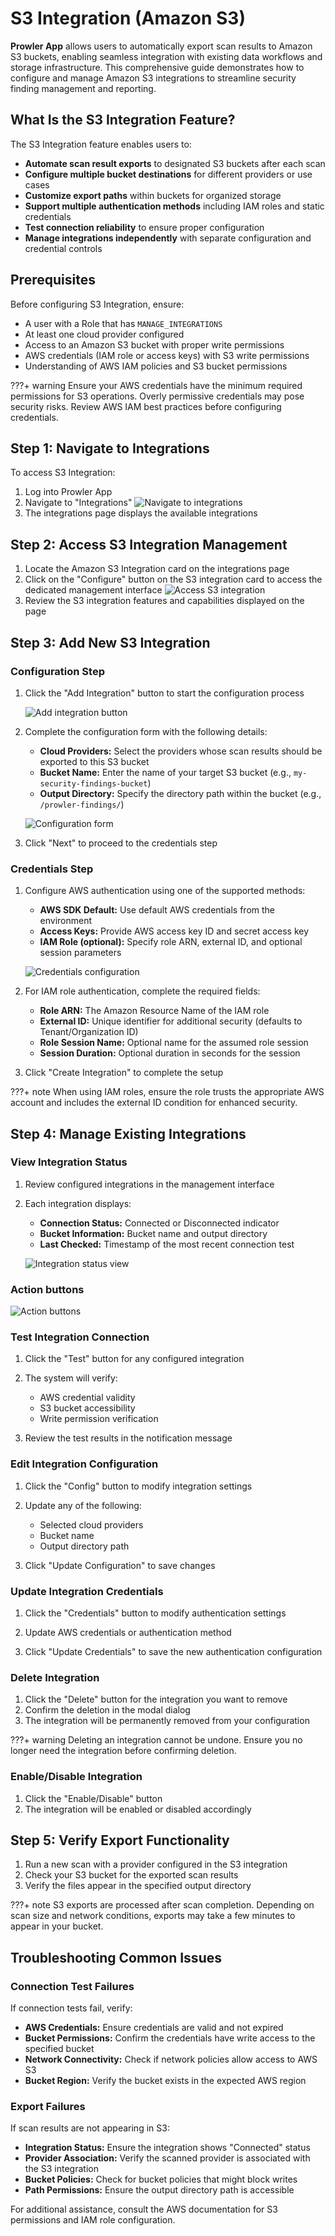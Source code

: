# S3 Integration (Amazon S3)

**Prowler App** allows users to automatically export scan results to Amazon S3 buckets, enabling seamless integration with existing data workflows and storage infrastructure. This comprehensive guide demonstrates how to configure and manage Amazon S3 integrations to streamline security finding management and reporting.

## What Is the S3 Integration Feature?

The S3 Integration feature enables users to:

- **Automate scan result exports** to designated S3 buckets after each scan
- **Configure multiple bucket destinations** for different providers or use cases
- **Customize export paths** within buckets for organized storage
- **Support multiple authentication methods** including IAM roles and static credentials
- **Test connection reliability** to ensure proper configuration
- **Manage integrations independently** with separate configuration and credential controls

## Prerequisites

Before configuring S3 Integration, ensure:

- A user with a Role that has `MANAGE_INTEGRATIONS`
- At least one cloud provider configured
- Access to an Amazon S3 bucket with proper write permissions
- AWS credentials (IAM role or access keys) with S3 write permissions
- Understanding of AWS IAM policies and S3 bucket permissions

???+ warning
    Ensure your AWS credentials have the minimum required permissions for S3 operations. Overly permissive credentials may pose security risks. Review AWS IAM best practices before configuring credentials.

## Step 1: Navigate to Integrations

To access S3 Integration:

1. Log into Prowler App
2. Navigate to  "Integrations"
![Navigate to integrations](../tutorials/img/s3-integration-ui-1.png)
3. The integrations page displays the available integrations

## Step 2: Access S3 Integration Management

1. Locate the Amazon S3 Integration card on the integrations page
2. Click on the "Configure" button on the S3 integration card to access the dedicated management interface
![Access S3 integration](../tutorials/img/s3-integration-ui-2.png)
3. Review the S3 integration features and capabilities displayed on the page

## Step 3: Add New S3 Integration

### Configuration Step

1. Click the "Add Integration" button to start the configuration process

    ![Add integration button](../tutorials/img/s3-integration-ui-3.png)

2. Complete the configuration form with the following details:

    - **Cloud Providers:** Select the providers whose scan results should be exported to this S3 bucket
    - **Bucket Name:** Enter the name of your target S3 bucket (e.g., `my-security-findings-bucket`)
    - **Output Directory:** Specify the directory path within the bucket (e.g., `/prowler-findings/`)

    ![Configuration form](../tutorials/img/s3-integration-ui-4.png)

3. Click "Next" to proceed to the credentials step

### Credentials Step

1. Configure AWS authentication using one of the supported methods:

    - **AWS SDK Default:** Use default AWS credentials from the environment
    - **Access Keys:** Provide AWS access key ID and secret access key
    - **IAM Role (optional):** Specify role ARN, external ID, and optional session parameters

    ![Credentials configuration](../tutorials/img/s3-integration-ui-5.png)

2. For IAM role authentication, complete the required fields:

    - **Role ARN:** The Amazon Resource Name of the IAM role
    - **External ID:** Unique identifier for additional security (defaults to Tenant/Organization ID)
    - **Role Session Name:** Optional name for the assumed role session
    - **Session Duration:** Optional duration in seconds for the session

3. Click "Create Integration" to complete the setup

???+ note
    When using IAM roles, ensure the role trusts the appropriate AWS account and includes the external ID condition for enhanced security.

## Step 4: Manage Existing Integrations

### View Integration Status

1. Review configured integrations in the management interface

2. Each integration displays:

    - **Connection Status:** Connected or Disconnected indicator
    - **Bucket Information:** Bucket name and output directory
    - **Last Checked:** Timestamp of the most recent connection test

    ![Integration status view](../tutorials/img/s3-integration-ui-6.png)


### Action buttons
![Action buttons](../tutorials/img/s3-integration-ui-7.png)

### Test Integration Connection

1. Click the "Test" button for any configured integration

2. The system will verify:

    - AWS credential validity
    - S3 bucket accessibility
    - Write permission verification

3. Review the test results in the notification message

### Edit Integration Configuration

1. Click the "Config" button to modify integration settings

2. Update any of the following:

    - Selected cloud providers
    - Bucket name
    - Output directory path

3. Click "Update Configuration" to save changes

### Update Integration Credentials

1. Click the "Credentials" button to modify authentication settings

2. Update AWS credentials or authentication method

3. Click "Update Credentials" to save the new authentication configuration

### Delete Integration

1. Click the "Delete" button for the integration you want to remove
2. Confirm the deletion in the modal dialog
3. The integration will be permanently removed from your configuration

???+ warning
    Deleting an integration cannot be undone. Ensure you no longer need the integration before confirming deletion.

### Enable/Disable Integration

1. Click the "Enable/Disable" button
2. The integration will be enabled or disabled accordingly

## Step 5: Verify Export Functionality

1. Run a new scan with a provider configured in the S3 integration
2. Check your S3 bucket for the exported scan results
3. Verify the files appear in the specified output directory

???+ note
    S3 exports are processed after scan completion. Depending on scan size and network conditions, exports may take a few minutes to appear in your bucket.

## Troubleshooting Common Issues

### Connection Test Failures

If connection tests fail, verify:

- **AWS Credentials:** Ensure credentials are valid and not expired
- **Bucket Permissions:** Confirm the credentials have write access to the specified bucket
- **Network Connectivity:** Check if network policies allow access to AWS S3
- **Bucket Region:** Verify the bucket exists in the expected AWS region

### Export Failures

If scan results are not appearing in S3:

- **Integration Status:** Ensure the integration shows "Connected" status
- **Provider Association:** Verify the scanned provider is associated with the S3 integration
- **Bucket Policies:** Check for bucket policies that might block writes
- **Path Permissions:** Ensure the output directory path is accessible

For additional assistance, consult the AWS documentation for S3 permissions and IAM role configuration.